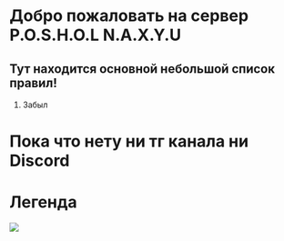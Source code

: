 # Добро пожаловать на сервер P.O.S.H.O.L  N.A.X.Y.U

## Тут находится основной небольшой список правил!

1. Забыл

# Пока что нету ни тг канала ни Discord


# Легенда
![]([https://imgur.com/a/wI8ZLUP](https://i.imgur.com/dFZ37bG.jpeg))
